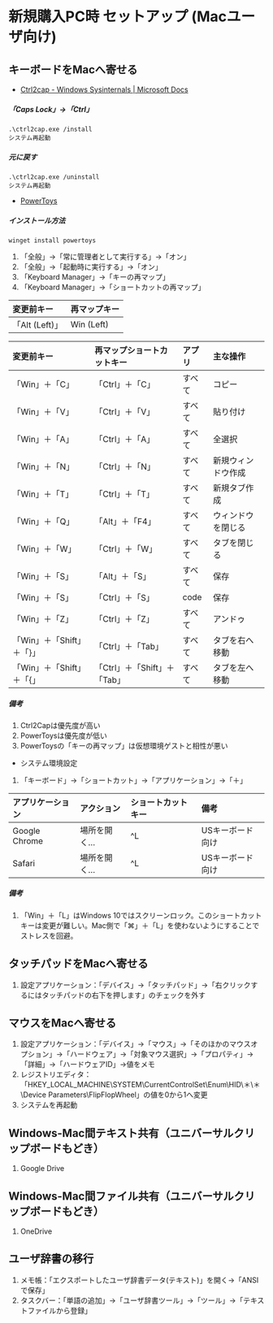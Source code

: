 # 新規購入PC時 セットアップ (Macユーザ向け)

## キーボードをMacへ寄せる

- [Ctrl2cap - Windows Sysinternals | Microsoft Docs](https://docs.microsoft.com/en-us/sysinternals/downloads/ctrl2cap)

##### 「Caps Lock」→「Ctrl」

    .\ctrl2cap.exe /install
    システム再起動

##### 元に戻す

    .\ctrl2cap.exe /uninstall
    システム再起動

- [PowerToys](https://docs.microsoft.com/en-us/windows/powertoys/install)

##### インストール方法

    winget install powertoys

1. 「全般」→「常に管理者として実行する」→「オン」
2. 「全般」→「起動時に実行する」→「オン」
3. 「Keyboard Manager」→「キーの再マップ」
4. 「Keyboard Manager」→「ショートカットの再マップ」

|変更前キー|再マップキー|
|:---|:---|
|「Alt (Left)」|Win (Left)|

|変更前キー|再マップショートカットキー|アプリ|主な操作|
|:---|:---|:---|:---|
|「Win」＋「C」|「Ctrl」＋「C」|すべて|コピー|
|「Win」＋「V」|「Ctrl」＋「V」|すべて|貼り付け|
|「Win」＋「A」|「Ctrl」＋「A」|すべて|全選択|
|「Win」＋「N」|「Ctrl」＋「N」|すべて|新規ウィンドウ作成|
|「Win」＋「T」|「Ctrl」＋「T」|すべて|新規タブ作成|
|「Win」＋「Q」|「Alt」＋「F4」|すべて|ウィンドウを閉じる|
|「Win」＋「W」|「Ctrl」＋「W」|すべて|タブを閉じる|
|「Win」＋「S」|「Alt」＋「S」|すべて|保存|
|「Win」＋「S」|「Ctrl」＋「S」|code|保存|
|「Win」＋「Z」|「Ctrl」＋「Z」|すべて|アンドゥ|
|「Win」＋「Shift」＋「}」|「Ctrl」＋「Tab」|すべて|タブを右へ移動|
|「Win」＋「Shift」＋「{」|「Ctrl」＋「Shift」＋「Tab」|すべて|タブを左へ移動|

##### 備考

1. Ctrl2Capは優先度が高い
2. PowerToysは優先度が低い
3. PowerToysの「キーの再マップ」は仮想環境ゲストと相性が悪い

- システム環境設定

1. 「キーボード」→「ショートカット」→「アプリケーション」→「＋」

|アプリケーション|アクション|ショートカットキー|備考|
|:---|:---|:---|:---|
|Google Chrome|場所を開く…|^L|USキーボード向け|
|Safari|場所を開く…|^L|USキーボード向け|

##### 備考

1. 「Win」＋「L」はWindows 10ではスクリーンロック。このショートカットキーは変更が難しい。Mac側で「⌘」＋「L」を使わないようにすることでストレスを回避。

## タッチパッドをMacへ寄せる

1. 設定アプリケーション：「デバイス」→「タッチパッド」→「右クリックするにはタッチパッドの右下を押します」のチェックを外す

## マウスをMacへ寄せる

1. 設定アプリケーション：「デバイス」→「マウス」→「そのほかのマウスオプション」→「ハードウェア」→「対象マウス選択」→「プロパティ」→「詳細」→「ハードウェアID」→値をメモ
2. レジストリエディタ：「HKEY_LOCAL_MACHINE\SYSTEM\CurrentControlSet\Enum\HID\＊\＊\Device Parameters\FlipFlopWheel」の値を0から1へ変更
3. システムを再起動

## Windows-Mac間テキスト共有（ユニバーサルクリップボードもどき）

1. Google Drive

## Windows-Mac間ファイル共有（ユニバーサルクリップボードもどき）

1. OneDrive

## ユーザ辞書の移行

1. メモ帳：「エクスポートしたユーザ辞書データ(テキスト)」を開く→「ANSIで保存」
2. タスクバー：「単語の追加」→「ユーザ辞書ツール」→「ツール」→「テキストファイルから登録」
